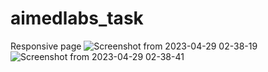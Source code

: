 # aimedlabs_task
Responsive page
![Screenshot from 2023-04-29 02-38-19](https://user-images.githubusercontent.com/91750359/235293480-6c9f8928-ddd4-46be-a14e-9e82b8345c13.png)
![Screenshot from 2023-04-29 02-38-41](https://user-images.githubusercontent.com/91750359/235293576-e0585b01-cb8b-4a31-9c46-77e82cd91b4a.png)
